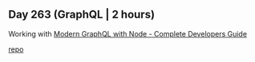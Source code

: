 ## Day 263 (GraphQL | 2 hours)

Working with [Modern GraphQL with Node - Complete Developers Guide](https://www.udemy.com/course/modern-graphql-complete-guide/)

[repo](https://github.com/alexvyber/graphql-with-node.git)
